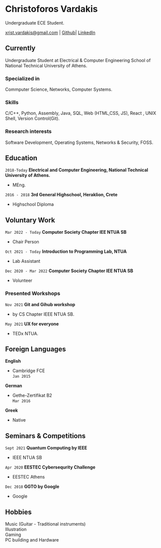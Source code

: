 <br>

# Christoforos Vardakis
Undergraduate ECE Student.

<xrist.vardakis@gmail.com> | 
[Github](https://github.com/SeekerRook)| 
[LinkedIn](https://www.linkedin.com/in/christoforos-vardakis/)

## Currently

Undergraduate Student at Electrical & Computer Engineering School of National Technical University of Athens.


### Specialized in

Commputer Science, Networks, Computer Systems.

### Skills

C/C++, Python, Assembly, Java, SQL, Web (HTML,CSS, JS), React , UNIX Shell, Version Control(Git). 


### Research interests

Software Development, Operating Systems,  Networks & Security, FOSS.


## Education

`2018-Today`
__Electrical and Computer Engineering, National Technical University of Athens.__
- MEng.

`2016 - 2018`
__3rd General Highschool, Heraklion, Crete__

- Highschool Diploma


## Voluntary Work

`Mar 2022 - Today`
__Computer Society Chapter IEE NTUA SB__

- Chair Person


<!-- A list is also available [online](http://scholar.google.co.uk/citations?user=LTOTl0YAAAAJ) -->
`Oct 2021 - Today`
__Introduction to Programming Lab, NTUA__

- Lab Assistant

`Dec 2020 - Mar 2022`
__Computer Society Chapter IEE NTUA SB__

- Volunteer

### Presented Workshops

`Nov 2021`
__Git and Gihub workshop__ 
- by CS Chapter IEEE NTUA SB. 

`May 2021`
__UX for everyone__
- TEDx NTUA.

<!--
### Patents

`2012`
Infinitesimal calculus for solutions to physics problems, [SMBC](http://www.techdirt.com/articles/20121011/09312820678/if-patents-had-been-around-time-newton.shtml) patent 001 -->

<!--
## Occupation

`1600`
__Royal Mint__, London

- Warden
- Minted coins

`1600`
__Lucasian professor of Mathematics__, Cambridge University
-->



## Foreign Languages

__English__

- Cambridge FCE  
 `Jan 2015`


__German__

- Gethe-Zertifikat B2   
`Mar 2016`  

__Greek__

- Native

## Seminars & Competitions 

`Sept 2021`
__Quantum Computing by IEEE__
- IEEE NTUA SB


`Apr 2020`
__EESTEC Cybersequrity Challenge__
- EESTEC Athens


`Dec 2018`
__GGTO by Google__
- Google

## Hobbies 

Music (Guitar - Traditional instruments)  
Illustration  
Gaming  
PC building and Hardware
